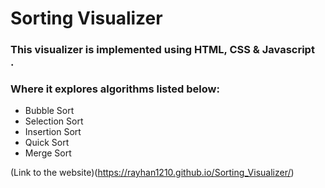 # Sorting Visualizer

### This visualizer is implemented using HTML, CSS & Javascript <br/>.

### Where it explores algorithms listed below:
- Bubble Sort 
- Selection Sort
- Insertion Sort
- Quick Sort
- Merge Sort


(Link to the website)(https://rayhan1210.github.io/Sorting_Visualizer/)
